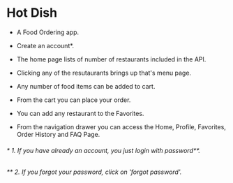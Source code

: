 # Hot Dish

* A Food Ordering app.
* Create an account*.

* The home page lists of number of restaurants included in the API.
* Clicking any of the resutaurants brings up that's menu page.
* Any number of food items can be added to cart.
* From the cart you can place your order.
* You can add any restaurant to the Favorites.
* From the navigation drawer you can access the Home, Profile, Favorites, Order History and FAQ Page.



###### * 1. If you have already an account, you just login with password**.
###### ** 2. If you forgot your password, click on 'forgot password'.
